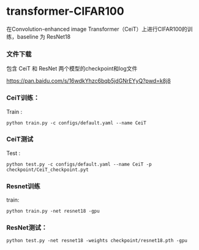 # transformer-CIFAR100
在Convolution-enhanced image Transformer（CeiT）上进行CIFAR100的训练，baseline 为 ResNet18

### 文件下载
包含 CeiT 和 ResNet 两个模型的checkpoint和log文件

https://pan.baidu.com/s/16wdkYhzc6bqb5jdGNrEYyQ?pwd=k8j8


### CeiT训练：
Train :
```
python train.py -c configs/default.yaml --name CeiT
```
### CeiT测试
Test :
```
python test.py -c configs/default.yaml --name CeiT -p checkpoint/CeiT_checkpoint.pyt
```

### Resnet训练
train:
```
python train.py -net resnet18 -gpu
```
### ResNet测试：
```
python test.py -net resnet18 -weights checkpoint/resnet18.pth -gpu
```
